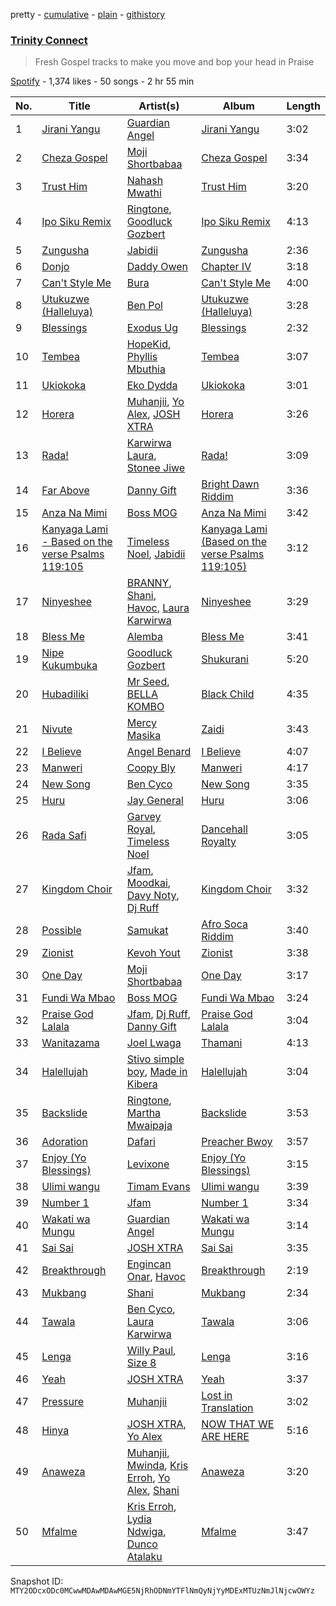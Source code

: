 pretty - [cumulative](/playlists/cumulative/37i9dQZF1DX7efntgEZlGn.md) - [plain](/playlists/plain/37i9dQZF1DX7efntgEZlGn) - [githistory](https://github.githistory.xyz/mackorone/spotify-playlist-archive/blob/main/playlists/plain/37i9dQZF1DX7efntgEZlGn)

### [Trinity Connect ](https://open.spotify.com/playlist/37i9dQZF1DX7efntgEZlGn)

> Fresh Gospel tracks to make you move and bop your head in Praise

[Spotify](https://open.spotify.com/user/spotify) - 1,374 likes - 50 songs - 2 hr 55 min

| No. | Title | Artist(s) | Album | Length |
|---|---|---|---|---|
| 1 | [Jirani Yangu](https://open.spotify.com/track/2fnXwytCokjzrd1S5EgxP1) | [Guardian Angel](https://open.spotify.com/artist/4GH5MurAeyms73h1WLx1FZ) | [Jirani Yangu](https://open.spotify.com/album/54PH3Kh5DpoE0zOJIODMke) | 3:02 |
| 2 | [Cheza Gospel](https://open.spotify.com/track/23QRgJ0c7GmQens8wuX9N3) | [Moji Shortbabaa](https://open.spotify.com/artist/75LES04hIh8qYY8Oqdp7rn) | [Cheza Gospel](https://open.spotify.com/album/2VH1TToc1g3wnCzl3cGIM7) | 3:34 |
| 3 | [Trust Him](https://open.spotify.com/track/5iT7KTkPuHJI6P3PfS5L0G) | [Nahash Mwathi](https://open.spotify.com/artist/76hAkhGlb3BipUcUL4thD1) | [Trust Him](https://open.spotify.com/album/4TF0VK6inwxETbYP3g9nMP) | 3:20 |
| 4 | [Ipo Siku Remix](https://open.spotify.com/track/0HBD0KvuD49oRoBmqMNxu9) | [Ringtone](https://open.spotify.com/artist/2O0K1UvQgheBpotSCzRPlB), [Goodluck Gozbert](https://open.spotify.com/artist/4B9O301rvLS2j8hIwzGzHA) | [Ipo Siku Remix](https://open.spotify.com/album/0fUXgCbVaU1Qysy6B6nH9C) | 4:13 |
| 5 | [Zungusha](https://open.spotify.com/track/2IzGYWr08ntzKVeQ1fTvue) | [Jabidii](https://open.spotify.com/artist/67NSWMQJx1JvJ6su9fACTU) | [Zungusha](https://open.spotify.com/album/09i9zQr2d7m5rxiXCgtAKp) | 2:36 |
| 6 | [Donjo](https://open.spotify.com/track/7s61PhYsflmINKwYsQfPpI) | [Daddy Owen](https://open.spotify.com/artist/0C0jx86ffVZNW144tEpETy) | [Chapter IV](https://open.spotify.com/album/58JBueyer8tCatNlJ1f3OM) | 3:18 |
| 7 | [Can't Style Me](https://open.spotify.com/track/5aPAFKyR7ydaaR9B1Mdbzg) | [Bura](https://open.spotify.com/artist/368JQ3ZxIJ55JQaKaGdh8k) | [Can't Style Me](https://open.spotify.com/album/4BD9pAseOoO6vjBlSYWzqx) | 4:00 |
| 8 | [Utukuzwe \(Halleluya\)](https://open.spotify.com/track/0Mhw11b3DBBKQPWX80WPkZ) | [Ben Pol](https://open.spotify.com/artist/6rJsgXeCA9ZvRlPFgSpnw4) | [Utukuzwe \(Halleluya\)](https://open.spotify.com/album/6irsYLZiyEfgChGo1goy9U) | 3:28 |
| 9 | [Blessings](https://open.spotify.com/track/1TFlHktKw98b1v1fnp7Ivx) | [Exodus Ug](https://open.spotify.com/artist/3y5h8SoIQSra1VQX5qWQoI) | [Blessings](https://open.spotify.com/album/4lzj9zBDLZQbhZxjx3PtUr) | 2:32 |
| 10 | [Tembea](https://open.spotify.com/track/6UrjlQls3bB7lXtfsMLnb7) | [HopeKid](https://open.spotify.com/artist/3MZDn7MH1suAOBBp9VioKG), [Phyllis Mbuthia](https://open.spotify.com/artist/2Gmusr1VjYGXRYJ7uib6Ii) | [Tembea](https://open.spotify.com/album/2ydl5E3CtrBhi0dAInUiCt) | 3:07 |
| 11 | [Ukiokoka](https://open.spotify.com/track/1QtFu0IWKC9XM93ZeiYFyP) | [Eko Dydda](https://open.spotify.com/artist/0F0AWv6Giki7xrNkzI27hs) | [Ukiokoka](https://open.spotify.com/album/2q1iT6EVxA3V9Af9GUHgIX) | 3:01 |
| 12 | [Horera](https://open.spotify.com/track/3SZtn6Vo9q9zaLRrx02UkZ) | [Muhanjii](https://open.spotify.com/artist/4GTn2aRghVmPtv57P5Opaq), [Yo Alex](https://open.spotify.com/artist/2dyAmcFC6RZpQdECgopzAT), [JOSH XTRA](https://open.spotify.com/artist/63x9j9cCyZ9IxyR3iC3awe) | [Horera](https://open.spotify.com/album/0HKGeIN1EWRdZXvL84U9mX) | 3:26 |
| 13 | [Rada!](https://open.spotify.com/track/42hNeofs70B4RNLFQQylsu) | [Karwirwa Laura](https://open.spotify.com/artist/7zUicfuuQ82TkhpQp1AXvA), [Stonee Jiwe](https://open.spotify.com/artist/7fBagWqtKxfG3Zxr7H38Eb) | [Rada!](https://open.spotify.com/album/0FYVz8qoGeSnA52VosS6tu) | 3:09 |
| 14 | [Far Above](https://open.spotify.com/track/4xJ6LdzyX4BBx19XuGqR6q) | [Danny Gift](https://open.spotify.com/artist/7f9xkFaeoq9PAsyzVwqXAK) | [Bright Dawn Riddim](https://open.spotify.com/album/56dKSbQijsJuvVxdQNiUkm) | 3:36 |
| 15 | [Anza Na Mimi](https://open.spotify.com/track/1IbqQnaUT7ZJdG9vZmVOlV) | [Boss MOG](https://open.spotify.com/artist/5bymobnzzgQnuh60dY84Ie) | [Anza Na Mimi](https://open.spotify.com/album/437wUYeGnL8aZcWtA7g9uL) | 3:42 |
| 16 | [Kanyaga Lami \- Based on the verse Psalms 119:105](https://open.spotify.com/track/4sAkd1zhj9luj4Jn00IKze) | [Timeless Noel](https://open.spotify.com/artist/5NdCpoI2mGRLFZEuR3oxKE), [Jabidii](https://open.spotify.com/artist/67NSWMQJx1JvJ6su9fACTU) | [Kanyaga Lami \(Based on the verse Psalms 119:105\)](https://open.spotify.com/album/1evUn3qTNUiY06RANg0Djr) | 3:12 |
| 17 | [Ninyeshee](https://open.spotify.com/track/7evPaguX9dGzgv8hu1kcn3) | [BRANNY](https://open.spotify.com/artist/2wBg0iI6AFCm42fUkvIZ6u), [Shani](https://open.spotify.com/artist/1ZbZCoHYPTyGtMK5W56sUp), [Havoc](https://open.spotify.com/artist/5bYp8wilbCtNvQ0naeQ4rQ), [Laura Karwirwa](https://open.spotify.com/artist/7wkxMxxw3LihaaaWQA7tYT) | [Ninyeshee](https://open.spotify.com/album/4dIgeqqMlPdyIyQBRieAJa) | 3:29 |
| 18 | [Bless Me](https://open.spotify.com/track/0pBoHMgxGSbffE3GXHTOTw) | [Alemba](https://open.spotify.com/artist/6seiRQSfruP9bJmmLAxo9k) | [Bless Me](https://open.spotify.com/album/6kFhQl2OOFDdzxXx3NIHss) | 3:41 |
| 19 | [Nipe Kukumbuka](https://open.spotify.com/track/2MY7dMPcDPmn7MZd5Y3a6R) | [Goodluck Gozbert](https://open.spotify.com/artist/4B9O301rvLS2j8hIwzGzHA) | [Shukurani](https://open.spotify.com/album/5R0ccaog0qDe7Ubztu6ChM) | 5:20 |
| 20 | [Hubadiliki](https://open.spotify.com/track/4E9ND957QouLYyU97gMFeg) | [Mr Seed](https://open.spotify.com/artist/6worshay3dx3NqPNl8PRSw), [BELLA KOMBO](https://open.spotify.com/artist/4fCg09CBWzbspIIuw8wfVk) | [Black Child](https://open.spotify.com/album/5ufvjfxwFSEJqTxRO4fmSK) | 4:35 |
| 21 | [Nivute](https://open.spotify.com/track/5Fpv3Rb1a9SfjmG6oGm4g1) | [Mercy Masika](https://open.spotify.com/artist/768ba0tQi1ULwowdydY05T) | [Zaidi](https://open.spotify.com/album/1XUrgCEu95MYR1z6rZfm5J) | 3:43 |
| 22 | [I Believe](https://open.spotify.com/track/6aDDgd5crYJ0OQPdq3TUmQ) | [Angel Benard](https://open.spotify.com/artist/7lfpPXqQTNddUIYXLDVbbD) | [I Believe](https://open.spotify.com/album/3omHcm5ucQJ26WUjdoF9DA) | 4:07 |
| 23 | [Manweri](https://open.spotify.com/track/0Sv9WTeghj3jZZDdYmrEzQ) | [Coopy Bly](https://open.spotify.com/artist/0t6esBNJscmL7K5PIDwA6Y) | [Manweri](https://open.spotify.com/album/1dKIFmNNW3k1MSnya4E9Jb) | 4:17 |
| 24 | [New Song](https://open.spotify.com/track/6GCPnmXPqNap4pXckghuZF) | [Ben Cyco](https://open.spotify.com/artist/357UDX6McIJEWiI0ttqWug) | [New Song](https://open.spotify.com/album/4MQwDxDIAqaZ6WwJMUnEPb) | 3:35 |
| 25 | [Huru](https://open.spotify.com/track/0MKqUGeZLxjJeNlMQqMTBz) | [Jay General](https://open.spotify.com/artist/7dNS5Gtohaw7dCBdeX5oud) | [Huru](https://open.spotify.com/album/12mhhGL28768lIEYqcnQvk) | 3:06 |
| 26 | [Rada Safi](https://open.spotify.com/track/6w4RIy7cpJCY52DSfTeFdB) | [Garvey Royal](https://open.spotify.com/artist/16Kak1UGaE15pDnmAhdH2N), [Timeless Noel](https://open.spotify.com/artist/5NdCpoI2mGRLFZEuR3oxKE) | [Dancehall Royalty](https://open.spotify.com/album/2y8wX65LAWt7pZefN4lyRr) | 3:05 |
| 27 | [Kingdom Choir](https://open.spotify.com/track/1sFfVH2LOKkI0f2s6pV4dh) | [Jfam](https://open.spotify.com/artist/7IzrPz6N96D0Hu8QsnfAya), [Moodkai](https://open.spotify.com/artist/5fDrroPhERu1w9tkKVbG2d), [Davy Noty](https://open.spotify.com/artist/0Evb0Rducxsch65j5KJ1Iv), [Dj Ruff](https://open.spotify.com/artist/3dqEUMduRYEmtMa8IoOStr) | [Kingdom Choir](https://open.spotify.com/album/5lKTag6OC0bAxAqPIHOMnt) | 3:32 |
| 28 | [Possible](https://open.spotify.com/track/1xjHrr88CIn17q7gaSpV2I) | [Samukat](https://open.spotify.com/artist/2NhNt3TWmy8G557wEPTxBQ) | [Afro Soca Riddim](https://open.spotify.com/album/1S7lkoGGLrZv5j0HEPqA1J) | 3:40 |
| 29 | [Zionist](https://open.spotify.com/track/3an3GSreXVVMPpo1dvz7GX) | [Kevoh Yout](https://open.spotify.com/artist/47tpJKL7Xfm4UIWps8j4hk) | [Zionist](https://open.spotify.com/album/0rMnHPw0hqaPMOc5LLSoPr) | 3:38 |
| 30 | [One Day](https://open.spotify.com/track/0MOzUJ917rUtbNAHeNhOJx) | [Moji Shortbabaa](https://open.spotify.com/artist/75LES04hIh8qYY8Oqdp7rn) | [One Day](https://open.spotify.com/album/5CGUHm691ejFiKc3m91WoI) | 3:17 |
| 31 | [Fundi Wa Mbao](https://open.spotify.com/track/0bDMecbVcSax1k9yz1j8yi) | [Boss MOG](https://open.spotify.com/artist/5bymobnzzgQnuh60dY84Ie) | [Fundi Wa Mbao](https://open.spotify.com/album/4ZJzh5CyMF3pMI2Fz71PmK) | 3:24 |
| 32 | [Praise God Lalala](https://open.spotify.com/track/4OIHpTzlgweG0KAtHrGAWi) | [Jfam](https://open.spotify.com/artist/7IzrPz6N96D0Hu8QsnfAya), [Dj Ruff](https://open.spotify.com/artist/3dqEUMduRYEmtMa8IoOStr), [Danny Gift](https://open.spotify.com/artist/7f9xkFaeoq9PAsyzVwqXAK) | [Praise God Lalala](https://open.spotify.com/album/3is3xI92tpOefQmnmmITrv) | 3:04 |
| 33 | [Wanitazama](https://open.spotify.com/track/33LoZtHwsnaJsCTu9TAIep) | [Joel Lwaga](https://open.spotify.com/artist/3oGozFL9044me9JLarm8BI) | [Thamani](https://open.spotify.com/album/5TdcUkGkE9Z4ZMiKJscBdF) | 4:13 |
| 34 | [Halellujah](https://open.spotify.com/track/5sEKcXRZ3vGZmIoMKa931I) | [Stivo simple boy](https://open.spotify.com/artist/6xB2biiMZCEImA2wB1qm5s), [Made in Kibera](https://open.spotify.com/artist/1az6RcKSE89nahPJFRImGB) | [Halellujah](https://open.spotify.com/album/7IaUFhIEkUBCgQ0dwsPgTo) | 3:04 |
| 35 | [Backslide](https://open.spotify.com/track/53HY4MHnRRh3hOLZQ1yE4c) | [Ringtone](https://open.spotify.com/artist/2O0K1UvQgheBpotSCzRPlB), [Martha Mwaipaja](https://open.spotify.com/artist/6sucU5GTxpXKQs1hNTrLDF) | [Backslide](https://open.spotify.com/album/57scRjZ0ZDIsTcd7jQ3n4q) | 3:53 |
| 36 | [Adoration](https://open.spotify.com/track/0quCpzMnchCoa6QoQBuCXc) | [Dafari](https://open.spotify.com/artist/30Hds5akpJ0ZpGCLz8pB6x) | [Preacher Bwoy](https://open.spotify.com/album/6oKaA1feSLrZFXRqqxhthu) | 3:57 |
| 37 | [Enjoy \(Yo Blessings\)](https://open.spotify.com/track/4y9lTRxtVT0OZgzpGRbRqT) | [Levixone](https://open.spotify.com/artist/25rO4hD9VXGMFFfK7zI5lW) | [Enjoy \(Yo Blessings\)](https://open.spotify.com/album/24SeTWvJHoEFzO7zcxKOzy) | 3:15 |
| 38 | [Ulimi wangu](https://open.spotify.com/track/67J85D0hnKBI12SKKPTLi5) | [Timam Evans](https://open.spotify.com/artist/3Pl2sjphziaizyq0JUBzVO) | [Ulimi wangu](https://open.spotify.com/album/4ehQVrrB1CKU7lE0ZIFG5A) | 3:39 |
| 39 | [Number 1](https://open.spotify.com/track/6zWk1fAOi5LfbehPCYZb5j) | [Jfam](https://open.spotify.com/artist/7IzrPz6N96D0Hu8QsnfAya) | [Number 1](https://open.spotify.com/album/1cUuFH5XRoh4obzfpmeYuq) | 3:34 |
| 40 | [Wakati wa Mungu](https://open.spotify.com/track/4DTPr7ltGCqXwYa5wARFP5) | [Guardian Angel](https://open.spotify.com/artist/4GH5MurAeyms73h1WLx1FZ) | [Wakati wa Mungu](https://open.spotify.com/album/1LdcLlRYIxLzewRjiLDNnK) | 3:14 |
| 41 | [Sai Sai](https://open.spotify.com/track/2F0tznyLelKeeMWZ56srtS) | [JOSH XTRA](https://open.spotify.com/artist/63x9j9cCyZ9IxyR3iC3awe) | [Sai Sai](https://open.spotify.com/album/1SYiz7Byni0BIZjkrFbssj) | 3:35 |
| 42 | [Breakthrough](https://open.spotify.com/track/75PIDjhtJiLKMMLzpZMMPR) | [Engincan Onar](https://open.spotify.com/artist/08WRe2gvrGn6UczJKbU9Il), [Havoc](https://open.spotify.com/artist/5bYp8wilbCtNvQ0naeQ4rQ) | [Breakthrough](https://open.spotify.com/album/4u3F02QumGxaRq7GtQ3l7Z) | 2:19 |
| 43 | [Mukbang](https://open.spotify.com/track/5APruxOCs1HP4aDkqi7FbG) | [Shani](https://open.spotify.com/artist/1ZbZCoHYPTyGtMK5W56sUp) | [Mukbang](https://open.spotify.com/album/5P7vPbmu2Mgq7JPQxdBuGy) | 2:34 |
| 44 | [Tawala](https://open.spotify.com/track/6dvk6TqiOxnkLL3T7zkup5) | [Ben Cyco](https://open.spotify.com/artist/357UDX6McIJEWiI0ttqWug), [Laura Karwirwa](https://open.spotify.com/artist/7wkxMxxw3LihaaaWQA7tYT) | [Tawala](https://open.spotify.com/album/2SvM1aj4W4cHTwdSuTyHQs) | 3:06 |
| 45 | [Lenga](https://open.spotify.com/track/3bEDq23F2zS6kG8SMhvA2C) | [Willy Paul](https://open.spotify.com/artist/3CCHaNvCKYNWWrAYo5C8TL), [Size 8](https://open.spotify.com/artist/4ZnnTnbEvzqmp1r52XTbBe) | [Lenga](https://open.spotify.com/album/5hanZO8J0Uv5LQy9c9c4am) | 3:16 |
| 46 | [Yeah](https://open.spotify.com/track/1KxhoSzSYTM1EWNFEe8iBk) | [JOSH XTRA](https://open.spotify.com/artist/63x9j9cCyZ9IxyR3iC3awe) | [Yeah](https://open.spotify.com/album/6EvSEGPSfl9vnGyXmWSbzm) | 3:37 |
| 47 | [Pressure](https://open.spotify.com/track/3avVX1w6NdckUgIBL6s6bA) | [Muhanjii](https://open.spotify.com/artist/4GTn2aRghVmPtv57P5Opaq) | [Lost in Translation](https://open.spotify.com/album/3GMOrfNSGWRFBHH9WjcmIX) | 3:02 |
| 48 | [Hinya](https://open.spotify.com/track/2vp3E0GaE2VBHY1EbVuy5p) | [JOSH XTRA](https://open.spotify.com/artist/63x9j9cCyZ9IxyR3iC3awe), [Yo Alex](https://open.spotify.com/artist/3PA8YnbJW4N0PuiPamfEJb) | [NOW THAT WE ARE HERE](https://open.spotify.com/album/1lvyxxI5vdtdLTY64WUVYP) | 5:16 |
| 49 | [Anaweza](https://open.spotify.com/track/0kjoe34OL34ON1BiilcX2e) | [Muhanjii](https://open.spotify.com/artist/4GTn2aRghVmPtv57P5Opaq), [Mwinda](https://open.spotify.com/artist/385E4qebI5ISB89FLVuP1w), [Kris Erroh](https://open.spotify.com/artist/3KD0mT6UkGVUdNLFYwrYw2), [Yo Alex](https://open.spotify.com/artist/2dyAmcFC6RZpQdECgopzAT), [Shani](https://open.spotify.com/artist/2idzGh2gJPmZCz2yMxdMGs) | [Anaweza](https://open.spotify.com/album/6ihadbtYKqtsTJMWWBY3n3) | 3:20 |
| 50 | [Mfalme](https://open.spotify.com/track/1Mgoe4AVSoYoiDplMNk83O) | [Kris Erroh](https://open.spotify.com/artist/3KD0mT6UkGVUdNLFYwrYw2), [Lydia Ndwiga](https://open.spotify.com/artist/2rwjHvuk1Raby2BbaSe3K3), [Dunco Atalaku](https://open.spotify.com/artist/4exKG7ovOYAfVhfoMUZuhe) | [Mfalme](https://open.spotify.com/album/0hlOZli0GBXO6LSrJ914Xk) | 3:47 |

Snapshot ID: `MTY2ODcxODc0MCwwMDAwMDAwMGE5NjRhODNmYTFlNmQyNjYyMDExMTUzNmJlNjcwOWYz`
